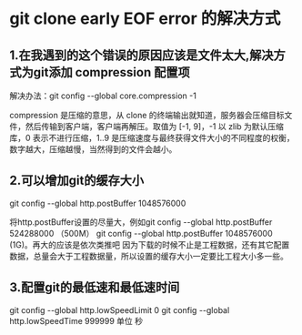 # git clone early EOF error 的解决方式

## 1.在我遇到的这个错误的原因应该是文件太大,解决方式为git添加 compression 配置项

解决办法：git config --global core.compression -1

compression 是压缩的意思，从 clone 的终端输出就知道，服务器会压缩目标文件，然后传输到客户端，客户端再解压。取值为 [-1, 9]，-1 以 zlib 为默认压缩库，0 表示不进行压缩，1..9 是压缩速度与最终获得文件大小的不同程度的权衡，数字越大，压缩越慢，当然得到的文件会越小。

## 2.可以增加git的缓存大小

git config --global http.postBuffer 1048576000

将http.postBuffer设置的尽量大，例如git config --global http.postBuffer 524288000 （500M）
git config --global http.postBuffer 1048576000 (1G)。再大的应该是依次类推吧
因为下载的时候不止是工程数据，还有其它配置数据，总量会大于工程数据量，所以设置的缓存大小一定要比工程大小多一些。

## 3.配置git的最低速和最低速时间

git config --global http.lowSpeedLimit 0
git config --global http.lowSpeedTime 999999 单位 秒